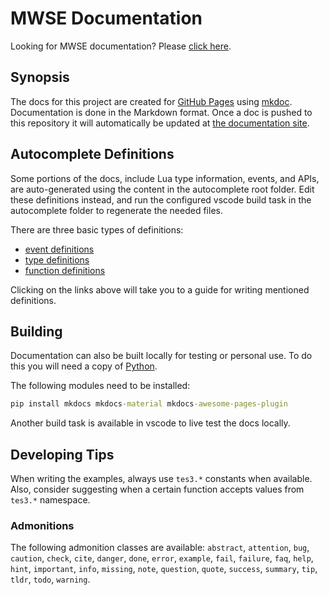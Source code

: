 # MWSE Documentation

Looking for MWSE documentation? Please [click here](https://mwse.github.io/MWSE/).


## Synopsis

The docs for this project are created for [GitHub Pages](https://pages.github.com/) using [mkdoc](https://www.mkdocs.org). Documentation is done in the Markdown format. Once a doc is pushed to this repository it will automatically be updated at [the documentation site](https://mwse.github.io/MWSE/).


## Autocomplete Definitions

Some portions of the docs, include Lua type information, events, and APIs, are auto-generated using the content in the autocomplete root folder. Edit these definitions instead, and run the configured vscode build task in the autocomplete folder to regenerate the needed files.

There are three basic types of definitions:
- [event definitions](https://github.com/MWSE/MWSE/tree/master/docs/event-definitions-guide.md)
- [type definitions](https://github.com/MWSE/MWSE/tree/master/docs/type-definitions-guide.md)
- [function definitions](https://github.com/MWSE/MWSE/tree/master/docs/function-definitions-guide.md)

Clicking on the links above will take you to a guide for writing mentioned definitions.

## Building

Documentation can also be built locally for testing or personal use. To do this you will need a copy of [Python](https://www.python.org/).

The following modules need to be installed:

```bat
pip install mkdocs mkdocs-material mkdocs-awesome-pages-plugin
```

Another build task is available in vscode to live test the docs locally.

## Developing Tips

When writing the examples, always use `tes3.*` constants when available. Also, consider suggesting when a certain function accepts values from `tes3.*` namespace.

### Admonitions

The following admonition classes are available: `abstract`, `attention`, `bug`, `caution`, `check`, `cite`, `danger`, `done`, `error`, `example`, `fail`, `failure`, `faq`, `help`, `hint`, `important`, `info`, `missing`, `note`, `question`, `quote`, `success`, `summary`, `tip`, `tldr`, `todo`, `warning`.

